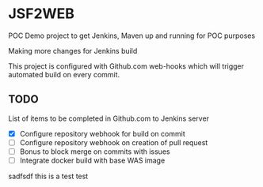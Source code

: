 # JSF2WEB

POC Demo project to get Jenkins, Maven up and running for POC purposes

Making more changes for Jenkins build

This project is configured with Github.com web-hooks which will trigger automated build on every commit.

## TODO

List of items to be completed in Github.com to Jenkins server

* [x] Configure repository webhook for build on commit
* [ ] Configure repository webhook on creation of pull request
* [ ] Bonus to block merge on commits with issues
* [ ] Integrate docker build with base WAS image

sadfsdf
this is a test test 
